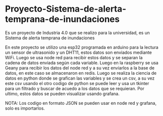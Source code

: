 # Proyecto-Sistema-de-alerta-temprana-de-inundaciones
Es un proyecto de Industria 4.0 que se realizo para la universidad, es un Sistema de alerta temprana de inundaciones

En este proyecto se utilizo una esp32 programada en arduino para la lectura un sensor de ultrasonido y un DHT11, estos datos son enviados mediante WiFi. Luego se usa node red para recibir estos datos y se separan la cadena de datos enviada según cada variable. Luego en la raspberry se usa Geany para recibir los datos del node red y a su vez enviarlos a la base de datos, en este caso se almacenaron en redis. Luego se realiza la ciencia de datos en python donde se grafican las variables y se crea un csv, a su vez este csv usando el otro codigo de python se puede leer y usa un tkinter para un filtrado y buscar de acuedo a los datos que se requieran. Por ultimo, estos datos se pueden visualizar usando grafana.

NOTA: Los codigo en formato JSON se pueden usar en node red y grafana, solo es importarlos.
